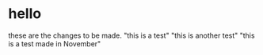 # hello
 these are the changes to be made.
"this is a test" 
"this is another test"
"this is a test made in November"
